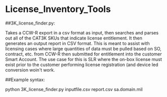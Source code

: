 # License_Inventory_Tools
 
##3K_license_finder.py: 

Takes a CCW-R export in a csv format as input, then searches and parses out all of the CAT3K SKUs that indicate license entitlement. It then generates an output report in CSV format. This is meant to assist with licensing cases where large quantities of data must be pulled based on SO, contract, etc. from CCW-R then submitted for entitlement into the customer Smart Account. The use case for this is SLR where the on-box license must exist prior to the customer performing license registration (and device led conversion woin't work.

##Example syntax:

python 3K_license_finder.py inputfile.csv report.csv sa.domain.mil
